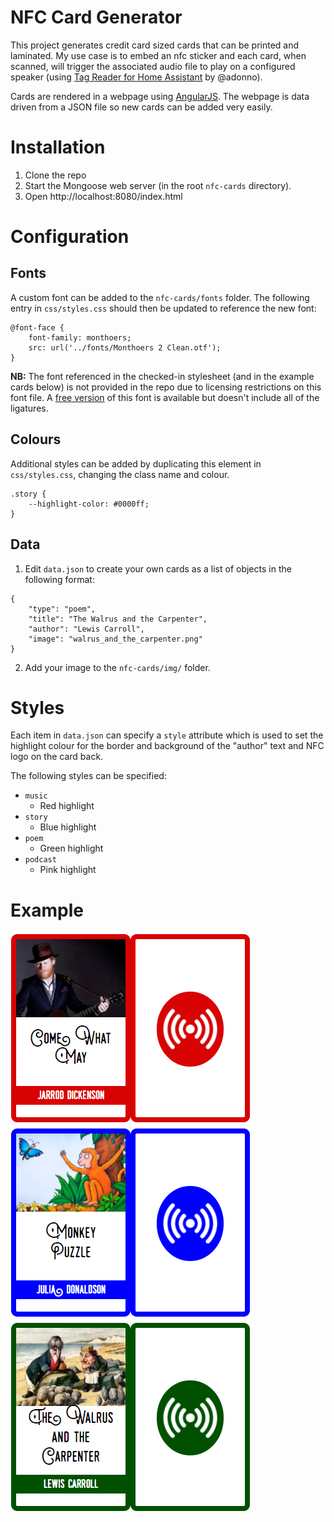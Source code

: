 # NFC Card Generator
This project generates credit card sized cards that can be printed and laminated. My use case is to embed an nfc sticker and each card, when scanned, will trigger the associated audio file to play on a configured speaker (using [Tag Reader for Home Assistant](https://github.com/adonno/tagreader)  by @adonno).

Cards are rendered in a webpage using [AngularJS](https://angularjs.org/). The webpage is data driven from a JSON file so new cards can be added very easily. 

# Installation
1. Clone the repo
2. Start the Mongoose web server (in the root `nfc-cards` directory).
3. Open http://localhost:8080/index.html

# Configuration
## Fonts
A custom font can be added to the `nfc-cards/fonts` folder. The following entry in `css/styles.css` should then be updated to reference the new font:
```
@font-face {
    font-family: monthoers;
    src: url('../fonts/Monthoers 2 Clean.otf');
}
```
**NB:** The font referenced in the checked-in stylesheet (and in the example cards below) is not provided in the repo due to licensing restrictions on this font file. A [free version](https://www.dafont.com/swistblnk-monthoers.font) of this font is available but doesn't include all of the ligatures.

## Colours
Additional styles can be added by duplicating this element in `css/styles.css`, changing the class name and colour.
```
.story {
    --highlight-color: #0000ff;
}
```

## Data
1. Edit `data.json` to create your own cards as a list of objects in the following format:
```
{
    "type": "poem",
    "title": "The Walrus and the Carpenter",
    "author": "Lewis Carroll",
    "image": "walrus_and_the_carpenter.png"
}
```
2. Add your image to the `nfc-cards/img/` folder.

# Styles
Each item in `data.json` can specify a `style` attribute which is used to set the highlight colour for the border and background of the "author" text and NFC logo on the card back.

The following styles can be specified:
* `music`
  * Red highlight
* `story`
  * Blue highlight
* `poem`
  * Green highlight
* `podcast`
  * Pink highlight

# Example
![Example cards](img/example.png)
